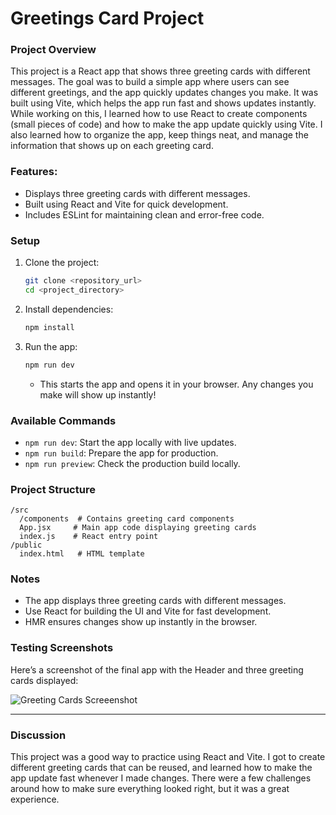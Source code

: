 # Greetings Card Project

### Project Overview

This project is a React app that shows three greeting cards with different messages. The goal was to build a simple app where users can see different greetings, and the app quickly updates changes you make. It was built using Vite, which helps the app run fast and shows updates instantly.
                While working on this, I learned how to use React to create components (small pieces of code) and how to make the app update quickly using Vite. I also learned how to organize the app, keep things neat, and manage the information that shows up on each greeting card.


### Features:
- Displays three greeting cards with different messages.
- Built using React and Vite for quick development.
- Includes ESLint for maintaining clean and error-free code.

### Setup

1. Clone the project:
   ```bash
   git clone <repository_url>
   cd <project_directory>
   ```

2. Install dependencies:
   ```bash
   npm install
   ```

3. Run the app:
   ```bash
   npm run dev
   ```
   - This starts the app and opens it in your browser. Any changes you make will show up instantly!

### Available Commands

- `npm run dev`: Start the app locally with live updates.
- `npm run build`: Prepare the app for production.
- `npm run preview`: Check the production build locally.

### Project Structure

```
/src
  /components  # Contains greeting card components
  App.jsx     # Main app code displaying greeting cards
  index.js    # React entry point
/public
  index.html   # HTML template
```

### Notes

- The app displays three greeting cards with different messages.
- Use React for building the UI and Vite for fast development.
- HMR ensures changes show up instantly in the browser.


### Testing Screenshots

Here’s a screenshot of the final app with the Header and three greeting cards displayed:

![Greeting Cards Screeenshot]("./src/assets/greeting-cards.png")

--- 


### Discussion

This project was a good way to practice using React and Vite. I got to create different greeting cards that can be reused, and learned how to make the app update fast whenever I made changes. There were a few challenges around how to make sure everything looked right, but it was a great experience.

